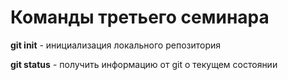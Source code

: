 # Команды третьего семинара

**git init** - инициализация локального репозитория

**git status** - получить информацию от git о текущем состоянии